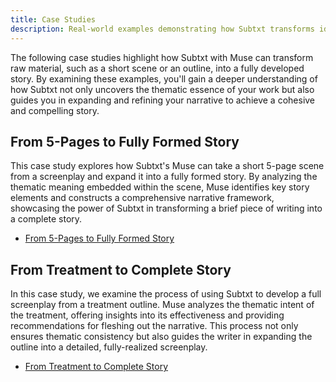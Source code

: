 ```yaml
---
title: Case Studies
description: Real-world examples demonstrating how Subtxt transforms ideas into complete stories
---
```


The following case studies highlight how Subtxt with Muse can transform raw material, such as a short scene or an outline, into a fully developed story. By examining these examples, you'll gain a deeper understanding of how Subtxt not only uncovers the thematic essence of your work but also guides you in expanding and refining your narrative to achieve a cohesive and compelling story.

## From 5-Pages to Fully Formed Story

This case study explores how Subtxt's Muse can take a short 5-page scene from a screenplay and expand it into a fully formed story. By analyzing the thematic meaning embedded within the scene, Muse identifies key story elements and constructs a comprehensive narrative framework, showcasing the power of Subtxt in transforming a brief piece of writing into a complete story.

- [From 5-Pages to Fully Formed Story](https://narrativefirst.com/blog/from-scene-to-story-how-a-5-page-screenplay-became-my-narrative-blueprint)

## From Treatment to Complete Story

In this case study, we examine the process of using Subtxt to develop a full screenplay from a treatment outline. Muse analyzes the thematic intent of the treatment, offering insights into its effectiveness and providing recommendations for fleshing out the narrative. This process not only ensures thematic consistency but also guides the writer in expanding the outline into a detailed, fully-realized screenplay.

- [From Treatment to Complete Story](https://narrativefirst.com/blog/subtxt-with-muse-the-first-ever-completely-accurate-storyform-with-zero-human-input)